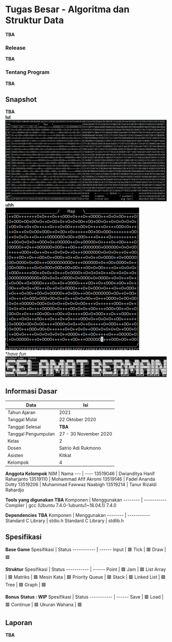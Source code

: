 # Tugas Besar - Algoritma dan Struktur Data
**TBA**
<!-- FAQ Link ???? -->

### Release
**TBA**
<!-- [v1.0](https://github.com/Lock1/Algeo01-19129/releases/tag/v1.0) -->


### Tentang Program
**TBA**
<!-- - Untuk guideline dan spesifikasi tentang tugas besar, terdapat pada folder "other/rule and guidelines/"
- Release versi **1.0** menandai bahwa release tersebut adalah **program yang dikumpulkan** ketika deadline, tanpa perubahan.
- Class utama bernama **Core**.
- Program dapat dijalankan dengan command line pada folder /bin/ atau menggunakan jar.
- Direkomendasikan untuk menjalankan program dari direktori utama repositori, gunakan "java -cp bin Core" atau "java -jar Alin1.jar"
- Untuk GUI, kode GUI belum selesai terimplementasikan.
- Secara default, program dijalankan dengan argument "**-CLI**", untuk mencoba GUI, dapat digunakan launch argument "**-GUI**".

### Style kode
- Karena belum terbiasa dengan OO beberapa kode ditulis ulang yang berakibat menambah clutter pada kode.
- Deklarasi variabel diusahakan untuk selalu dekat dengan penggunaanya untuk mengurangi scope.
- Indentasi dan penempatan bracket dijaga konsisten. -->

## Snapshot
**TBA** \
**lul** \
![Kekw](/other/img/cool.gif) \
**uhh** \
![nope](/other/img/wrong.gif) \
**have fun* \
![havefun](/other/img/have-fun.jpg)
<!--
**Gauss-Jordan Elimination** \
![Gauss Jordan Elimination](/src/readme/gjelimination.gif) -->


## Informasi Dasar
Data                | Isi
----                | ---
Tahun Ajaran        | 2021
Tanggal Mulai       | 22 Oktober 2020
Tanggal Selesai     | **TBA**
Tanggal Pengumpulan | 27 - 30 November 2020
Kelas               | 2
Dosen               | Satrio Adi Rukmono
Asisten             | Kitkat
Kelompok            | 4


**Anggota Kelompok**
NIM      | Nama
---      | ----
13519046 | Dwianditya Hanif Raharjanto
13519110 | Mohammad Afif Akromi
13519146 | Fadel Ananda Dotty
13519206 | Muhammad Fawwaz Naabigh
13519214 | Tanur Rizaldi Rahardjo


**Tools yang digunakan**
**TBA**
Komponen      | Menggunakan
--------      | -----------
Compiler      | gcc (Ubuntu 7.4.0-1ubuntu1~18.04.1) 7.4.0

**Dependencies**
**TBA**
Komponen           | Menggunakan
--------           | -----------
Standard C Library | stdio.h
Standard C Library | stdlib.h
<!--- STD C UNIX Library | unistd.h --->

## Spesifikasi
**Base Game**
Spesifikasi                       | Status
-----------                       | ------
Input                             | :red_square:
Tick                              | :red_square:
Draw                              | :green_square:



<!--**Fitur**
**Status : WIP**
Spesifikasi                       | Status
-----------                       | ------
-->

**Struktur**
Spesifikasi     | Status
-----------     | ------
Point           | :green_square:
Jam             | :green_square:
List Array      | :green_square:
Matriks         | :green_square:
Mesin Kata      | :green_square:
Priority Queue  | :green_square:
Stack           | :green_square:
Linked List     | :green_square:
Tree            | :green_square:
Graph           | :green_square:


**Bonus**
**Status : WIP**
Spesifikasi   | Status
-----------   | ------
Save          | :red_square:
Load          | :red_square:
Continue      | :red_square:
Ukuran Wahana | :red_square:


## Laporan
**TBA**
<!-- **Status : Done** :white_check_mark: \
**5 / 5**
Bab                   | Status
---                   | ------
Deskripsi Masalah     | :white_check_mark:
Teori Singkat         | :white_check_mark:
Implementasi Program  | :white_check_mark:
Eksperimen            | :white_check_mark:
Kesimpulan            | :white_check_mark: -->

